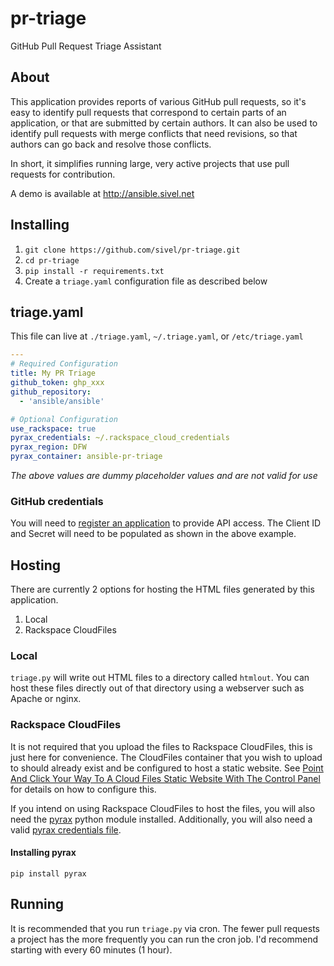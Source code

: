 # pr-triage

GitHub Pull Request Triage Assistant

## About

This application provides reports of various GitHub pull requests, so it's easy to identify pull requests that correspond to certain parts of an application, or that are submitted by certain authors.  It can also be used to identify pull requests 
with merge conflicts that need revisions, so that authors can go back and resolve those conflicts.

In short, it simplifies running large, very active projects that use pull requests for contribution.

A demo is available at http://ansible.sivel.net

## Installing

1. `git clone https://github.com/sivel/pr-triage.git`
1. `cd pr-triage`
1. `pip install -r requirements.txt`
1. Create a `triage.yaml` configuration file as described below

## triage.yaml

This file can live at `./triage.yaml`, `~/.triage.yaml`, or `/etc/triage.yaml`

```yaml
---
# Required Configuration
title: My PR Triage
github_token: ghp_xxx
github_repository:
  - 'ansible/ansible'

# Optional Configuration
use_rackspace: true
pyrax_credentials: ~/.rackspace_cloud_credentials
pyrax_region: DFW
pyrax_container: ansible-pr-triage
```

*The above values are dummy placeholder values and are not valid for use*

### GitHub credentials

You will need to [register an application](https://github.com/settings/applications/new)
to provide API access.  The Client ID and Secret will need to be populated as
shown in the above example.

## Hosting

There are currently 2 options for hosting the HTML files generated by this application.

1. Local
2. Rackspace CloudFiles

### Local

`triage.py` will write out HTML files to a directory called `htmlout`. You can
host these files directly out of that directory using a webserver such as
Apache or nginx.

### Rackspace CloudFiles

It is not required that you upload the files to Rackspace CloudFiles, this is
just here for convenience. The CloudFiles container that you wish to upload to
should already exist and be configured to host a static website. See
[Point And Click Your Way To A Cloud Files Static Website With The Control Panel](http://www.rackspace.com/blog/point-and-click-your-way-to-a-cloud-files-static-website-with-the-control-panel/)
for details on how to configure this.

If you intend on using Rackspace CloudFiles to host the files, you will also
need the [pyrax](https://pypi.python.org/pypi/pyrax) python module installed.
Additionally, you will also need a valid [pyrax credentials file](https://github.com/rackspace/pyrax/blob/master/docs/getting_started.md#authenticating).

#### Installing pyrax

```shell
pip install pyrax
```

## Running

It is recommended that you run `triage.py` via cron. The fewer pull requests a
project has the more frequently you can run the cron job. I'd recommend
starting with every 60 minutes (1 hour).

